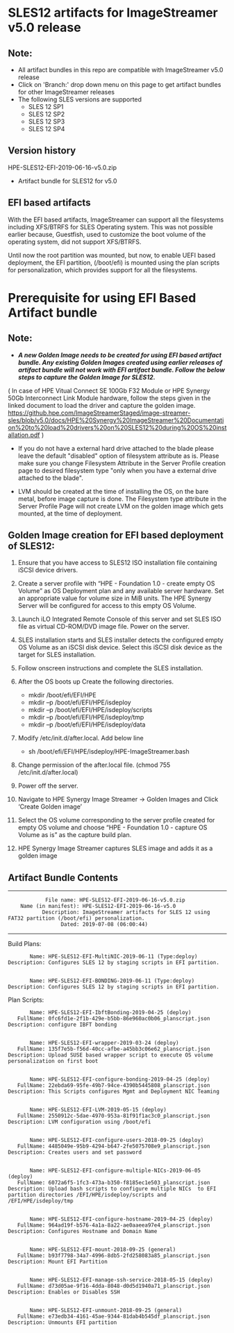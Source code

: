 # SLES12 artifacts for ImageStreamer v5.0 release

## Note: 
- All artifact bundles in this repo are compatible with ImageStreamer v5.0 release
- Click on 'Branch:' drop down menu on this page to get artifact bundles for other ImageStreamer releases
- The following SLES versions are supported
	- SLES 12 SP1
	- SLES 12 SP2
	- SLES 12 SP3
	- SLES 12 SP4
	
## Version history

HPE-SLES12-EFI-2019-06-16-v5.0.zip 
 - Artifact bundle for SLES12 for v5.0

## EFI based artifacts

With the EFI based artifacts, ImageStreamer can support all the filesystems including XFS/BTRFS for SLES Operating system.
This was not possible earlier because, Guestfish, used to customize the boot volume of the operating system, did not support XFS/BTRFS. 

Until now the root partition was mounted, but now, to enable UEFI based deployment, the EFI partition, (/boot/efi) is mounted using the plan scripts for personalization, which provides support for all the filesystems.

# Prerequisite for using EFI Based Artifact bundle

## Note: 
- ***A new Golden Image needs to be created for using EFI based artifact bundle. Any existing Golden Images created using earlier releases of artifact bundle will not work with EFI artifact bundle. Follow the below steps to capture the Golden Image for SLES12.***

( In case of HPE Vitual Connect SE 100Gb F32 Module or HPE Synergy 50Gb Interconnect Link Module hardware, follow the steps given in the linked document to load the driver and capture the golden image.
https://github.hpe.com/ImageStreamerStaged/image-streamer-sles/blob/v5.0/docs/HPE%20Synergy%20ImageStreamer%20Documentation%20to%20load%20drivers%20on%20SLES12%20during%20OS%20installation.pdf )

- If you do not have a external hard drive attached to the blade please leave the default "disabled" option of filesystem attribute as is. Please make sure you change Filesystem Attribute in the Server Profile creation page to desired filesystem type "only when you have a external drive attached to the blade".

- LVM should be created at the time of installing the OS, on the bare metal, before image capture is done. The Filesystem type attribute in the Server Profile Page will not create LVM on the golden image which gets mounted, at the time of deployment.

## Golden Image creation for EFI based deployment of SLES12:

1.	Ensure that you have access to SLES12 ISO installation file containing iSCSI device drivers.

2.	Create a server profile with “HPE - Foundation 1.0 - create empty OS Volume” as OS Deployment plan and any available server 		hardware. Set an appropriate value for volume size in MiB units. The HPE Synergy Server will be configured for access to this 		empty OS Volume.

3.	Launch iLO Integrated Remote Console of this server and set SLES ISO file as virtual CD-ROM/DVD image file. Power on the 		server.

4.	SLES installation starts and SLES installer detects the configured empty OS Volume as an iSCSI disk device. Select this iSCSI 		disk device as the target for SLES installation.

5.	Follow onscreen instructions and complete the SLES installation.

6.	After the OS boots up Create the following directories.

      - mkdir /boot/efi/EFI/HPE
      -	mkdir –p /boot/efi/EFI/HPE/isdeploy
      -	mkdir –p /boot/efi/EFI/HPE/isdeploy/scripts
      -	mkdir –p /boot/efi/EFI/HPE/isdeploy/tmp
      -	mkdir –p /boot/efi/EFI/HPE/isdeploy/data

7.	Modify /etc/init.d/after.local. Add below line

      -	sh /boot/efi/EFI/HPE/isdeploy/HPE-ImageStreamer.bash

8.	Change permission of the after.local file. (chmod 755 /etc/init.d/after.local)

9.	Power off the server. 

10.	Navigate to HPE Synergy Image Streamer -> Golden Images and Click ‘Create Golden image’ 
 
11.	Select the OS volume corresponding to the server profile created for empty OS volume and choose “HPE - Foundation 1.0 - capture 	OS Volume as is” as the capture build plan. 
 
12.	HPE Synergy Image Streamer captures SLES image and adds it as a golden image


## Artifact Bundle Contents

--------------------------------------------------------------------------------

	            File name: HPE-SLES12-EFI-2019-06-16-v5.0.zip
		Name (in manifest): HPE-SLES12-EFI-2019-06-16-v5.0
		       Description: ImageStreamer artifacts for SLES 12 using FAT32 partition (/boot/efi) personalization. 
		             Dated: 2019-07-08 (06:00:44)

--------------------------------------------------------------------------------

Build Plans:

	       Name: HPE-SLES12-EFI-MultiNIC-2019-06-11 (Type:deploy)
	Description: Configures SLES 12 by staging scripts in EFI partition. 


	       Name: HPE-SLES12-EFI-BONDING-2019-06-11 (Type:deploy)
	Description: Configures SLES 12 by staging scripts in EFI partition. 



Plan Scripts:

	       Name: HPE-SLES12-EFI-IbftBonding-2019-04-25 (deploy)
	   FullName: 0fc6fd1e-2f1b-429e-b5bb-86e960ac0b06_planscript.json
	Description: configure IBFT bonding


	       Name: HPE-SLES12-EFI-wrapper-2019-03-24 (deploy)
	   FullName: 135f7e5b-f56d-40cc-afbe-a45bb3c06e62_planscript.json
	Description: Upload SUSE based wrapper script to execute OS volume personalization on first boot


	       Name: HPE-SLES12-EFI-configure-bonding-2019-04-25 (deploy)
	   FullName: 22ebda69-95fe-49b7-94ce-4390b5445808_planscript.json
	Description: This Scripts configures Mgmt and Deployment NIC Teaming


	       Name: HPE-SLES12-EFI-LVM-2019-05-15 (deploy)
	   FullName: 2550912c-5dae-4970-953a-81f91f1ac3c0_planscript.json
	Description: LVM configuration using /boot/efi


	       Name: HPE-SLES12-EFI-configure-users-2018-09-25 (deploy)
	   FullName: 4485049e-95b9-4294-b647-2fe5075708e9_planscript.json
	Description: Creates users and set password


	       Name: HPE-SLES12-EFI-configure-multiple-NICs-2019-06-05 (deploy)
	   FullName: 6072a6f5-1fc3-473a-b350-f8185ec1e503_planscript.json
	Description: Upload bash scripts to configure multiple NICs  to EFI partition directories /EFI/HPE/isdeploy/scripts and  /EFI/HPE/isdeploy/tmp


	       Name: HPE-SLES12-EFI-configure-hostname-2019-04-25 (deploy)
	   FullName: 964ad19f-b576-4a1a-8a22-ae0aaeea97e4_planscript.json
	Description: Configures Hostname and Domain Name


	       Name: HPE-SLES12-EFI-mount-2018-09-25 (general)
	   FullName: b93f7798-34a7-4996-8db5-2fd258083a85_planscript.json
	Description: Mount EFI Partition


	       Name: HPE-SLES12-EFI-manage-ssh-service-2018-05-15 (deploy)
	   FullName: d73d05ae-9f16-4dda-8048-d0d5d1940a71_planscript.json
	Description: Enables or Disables SSH


	       Name: HPE-SLES12-EFI-unmount-2018-09-25 (general)
	   FullName: e73edb34-4161-45ae-9344-81dab4b545df_planscript.json
	Description: Unmounts EFI partition

